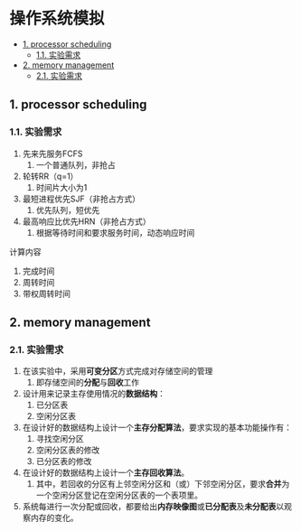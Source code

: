 # 操作系统模拟

- [1. processor scheduling](#1-processor-scheduling)
  - [1.1. 实验需求](#11-实验需求)
- [2. memory management](#2-memory-management)
  - [2.1. 实验需求](#21-实验需求)

## 1. processor scheduling

### 1.1. 实验需求

1. 先来先服务FCFS
   1. 一个普通队列，非抢占
2. 轮转RR（q=1）
   1. 时间片大小为1
3. 最短进程优先SJF（非抢占方式）
   1. 优先队列，短优先
4. 最高响应比优先HRN（非抢占方式）
   1. 根据等待时间和要求服务时间，动态响应时间

计算内容

1. 完成时间
2. 周转时间
3. 带权周转时间

## 2. memory management

### 2.1. 实验需求

1. 在该实验中，采用**可变分区**方式完成对存储空间的管理
   1. 即存储空间的**分配**与**回收**工作
2. 设计用来记录主存使用情况的**数据结构**：
   1. 已分区表
   2. 空闲分区表
3. 在设计好的数据结构上设计一个**主存分配算法**，要求实现的基本功能操作有：
   1. 寻找空闲分区
   2. 空闲分区表的修改
   3. 已分区表的修改
4. 在设计好的数据结构上设计一个**主存回收算法**。
   1. 其中，若回收的分区有上邻空闲分区和（或）下邻空闲分区，要求**合并**为一个空闲分区登记在空闲分区表的一个表项里。
5. 系统每进行一次分配或回收，都要给出**内存映像图**或**已分配表**及**未分配表**以观察内存的变化。
